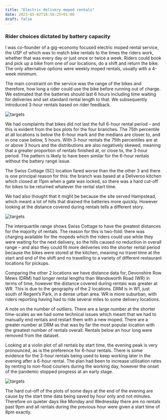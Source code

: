 ```yaml
---
title: "Electric delivery moped rentals"
date: 2023-05-02T16:58:25+01:00
draft: false
---
```


### Rider choices dictated by battery capacity

I was co-founder of a gig-economy focused electric moped rental service, the USP of which was to match bike rentals to the times the riders work, whether that was every day or just once or twice a week. Riders could book and pick up a bike from one of our locations, do a shift and return the bike. The only alternative options were weekly moped rentals, usually with a 4-week minimum.

The main constraint on the service was the range of the bikes and therefore, how long a rider could use the bike before running out of charge. We estimated that the batteries should last 6 hours including time waiting for deliveries and set standard rental length to that. We subsequently introduced 3-hour rentals based on rider feedback.

![targets](/img/elmovo_rental_length.png)

We had complaints that bikes did not last the full 6-hour rental period – and this is evident from the box plots for the four branches. The 75th percentile at all locations is below the 6-hour mark and the medians are closer to, and in one case below, 5 hours. With 3-hour rentals the 75th percentiles are at or above 3 hours and the distributions are also negatively skewed, meaning that a greater proportion of rentals finished at, or close to, the 3-hour period. The pattern is likely to have been similar for the 6-hour rentals without the battery range issue.

The Swiss Cottage (SC) location fared worse than the the other 3 and there is one principal reason for this: the branch was based at a Deliveroo kitchen which closed at 11pm when a gate was locked, so there was a hard cut-off for bikes to be returned whatever the rental start time. 

We had also thought that it might be because the site served Hampstead, which meant a lot of hills that drained the batteries more quickly. However looking at the distance covered during rentals tells a different story.

![targets](/img/elmovo_rental_distance.png)

The interquartile range shows Swiss Cottage to have the greatest distances for the majority of rentals. The reason for this is two-fold: there was charging available for the mopeds which the riders could use while they were waiting for the next delivery, so the hills caused no reduction in overall range – and also they could fit more deliveries into the shorter rental period because the bikes were stored at the kitchen, meaning no travel time at the start and end of the shift and no travelling to a variety of different restaurant locations for pickups.

Comparing the other 2 locations we have distance data for, Devonshire Row Mews (DRM) had longer rental lengths than Wandsworth Road (WR) in terms of time, however the distance covered during rentals was greater at WR. This is due to the geography of the 2 locations. DRM is in W1, just south of Regent’s Park, in a dense urban area. WR is more suburban, with riders reporting having had to ride several miles to some delivery locations.

A note on the number of outliers. There are a large number at the shorter time-scales as we had some technical issues which meant that we had to manually end rentals and restart them with a new moped. There are a greater number at DRM as that was by far the most popular location with the greatest number of rentals overall. Rentals below an hour long were removed from the dataset.

Looking at a violin plot of all rentals by start time, the evening peak is very pronounced, as is the preference for 6-hour rentals. There is some evidence for the 3-hour rentals being used to keep working later in the evening after a 6-hour rental. The plan had been to increase utilisation rates by renting to non-food couriers during the working day, however the onset of the pandemic stopped progress at an early stage.

![targets](/img/elmovo_rental_start_time.png)

The hard cut-off of the plots of some days at the end of the evening are cause by the start time data being saved by hour only and not minutes. Therefore on quieter days like Monday and Wednesday there are no rentals past 9pm and all rentals during the previous hour were given a start time of 8pm exactly.